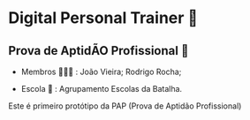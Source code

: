 #  Digital Personal Trainer 🔰

## Prova de AptidÃO Profissional 📝

- Membros 👨🏻‍💻 : 
  João Vieira;
  Rodrigo Rocha;

- Escola 🏫 :
  Agrupamento Escolas da Batalha.

Este é primeiro protótipo da PAP (Prova de Aptidão Profissional)


